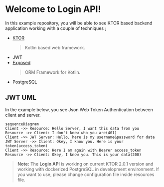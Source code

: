 # Welcome to Login API!

In this example repository, you will be able to see KTOR based backend application working with a couple of techniques ;
- [KTOR](https://ktor.io/)
	> Kotlin based web framework.
- JWT
- [Exposed](https://github.com/JetBrains/Exposed)
  > ORM Framework for Kotlin.
- PostgreSQL

## JWT UML

In the example below, you see Json Web Token Authentication between client and server.

```mermaid
sequenceDiagram
Client ->> Resource: Hello Server, I want this data from you
Resource ->> Client: I don't know who you are(401)
Client ->> JWT Server: Hello, here is my username&password for data
JWT Server ->> Client: Okey, I know you. Here is your token(access_token)
Client ->> Resource: Here I am again with Bearer access_token
Resource ->> Client: Okey, I know you. This is your data(200)
```

> **Note:** The **Login API** is working on current KTOR 2.0.1 version and working with dockerized PostgreSQL in development environment. If you want to use, please change configuration file inside resources file.
